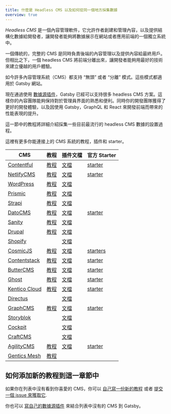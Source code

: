 ```yaml
---
title: 什麼是 Headless CMS 以及如何從同一個地方採集數據
overview: true
---
```


_Headless CMS_ 是一個內容管理軟件，它允許作者創建和管理內容，以及提供結構化數據給開發者，讓開發者能夠將數據展示在網站或者應用前端的一個獨立系統中。

一個傳統的，完整的 CMS 是同時負責後端的內容管理以及提供內容給最終用戶。但相比之下，一個 headless CMS 將前端分離出來，讓開發者能夠用最好的技術來建立優越的用戶體驗。

如今許多內容管理系統（CMS）都支持 “無頭” 或者 “分離” 模式。這些模式都適用於 Gatsby 網站。

現在通過使用 [數據源插件](/plugins/?=source)，Gatsby 已經可以支持很多 headless CMS 方案。這樣你的內容團隊能夠保持對於管理員界面的熟悉和便利。同時你的開發團隊獲得了更好的開發體驗，以及因使用 Gatsby，GraphQL 和 React 來開發前端而帶來的性能表現的提升。

這一節中的教程將詳細介紹採集一些目前最流行的 headless CMS 數據的設置過程。

<GuideList slug={props.slug} />

<!--
  這一部分的排列順序是根據 Gatsby 插件的下載量 & CMS 的供應商規模/採用程度。
-->

這裡有更多你能連接上的 CMS 系統的教程，插件和 starter。

| CMS                                           | 教程                                                                            | 插件文檔                                             | 官方 Starter                                                        |
| --------------------------------------------- | ------------------------------------------------------------------------------- | ---------------------------------------------------- | ------------------------------------------------------------------- |
| [Contentful](https://www.contentful.com/)     | [教程](/docs/sourcing-from-contentful/)                                         | [文檔](/packages/gatsby-source-contentful)           | [starter](/starters/contentful-userland/gatsby-contentful-starter/) |
| [NetlifyCMS](https://www.netlifycms.org/)     | [教程](/docs/sourcing-from-netlify-cms/)                                        | [文檔](/packages/gatsby-plugin-netlify-cms)          | [starter](/starters/netlify-templates/gatsby-starter-netlify-cms/)  |
| [WordPress](https://www.wordpress.com/)       | [教程](/docs/sourcing-from-wordpress/)                                          | [文檔](/packages/gatsby-source-wordpress)            |                                                                     |
| [Prismic](https://www.prismic.io/)            | [教程](/docs/sourcing-from-prismic/)                                            | [文檔](/packages/gatsby-source-prismic)              |                                                                     |
| [Strapi](https://strapi.io/)                  | [教程](/blog/2018-1-18-strapi-and-gatsby/)                                      | [文檔](/packages/gatsby-source-strapi)               |
| [DatoCMS](https://www.datocms.com/)           | [教程](https://www.gatsbyjs.com/guides/datocms/)                                | [文檔](/packages/gatsby-source-datocms)              | [starter](/starters/datocms/gatsby-portfolio/)                      |
| [Sanity](https://www.sanity.io/)              | [教程](/docs/sourcing-from-sanity)                                              | [文檔](/packages/gatsby-source-sanity/)              |
| [Drupal](https://www.drupal.com/)             | [教程](/docs/sourcing-from-drupal/)                                             | [文檔](/packages/gatsby-source-drupal)               |                                                                     |
| [Shopify](https://www.shopify.com/)           |                                                                                 | [文檔](/packages/gatsby-source-shopify)              |                                                                     |
| [CosmicJS](https://cosmicjs.com/)             | [教程](/blog/2018-06-07-build-a-gatsby-blog-using-the-cosmic-js-source-plugin/) | [文檔](/packages/gatsby-source-cosmicjs)             | [starters](/starters/?s=cosmicjs&v=2)                               |
| [Contentstack](https://www.contentstack.com/) | [教程](/docs/sourcing-from-contentstack)                                        | [文檔](/packages/gatsby-source-contentstack)         | [starter](/starters/contentstack/gatsby-starter-contentstack/)      |
| [ButterCMS](https://buttercms.com/)           | [教程](/docs/sourcing-from-buttercms/)                                          | [文檔](/packages/gatsby-source-buttercms)            | [starter](/starters/ButterCMS/gatsby-starter-buttercms/)            |
| [Ghost](https://ghost.org/)                   | [教程](/docs/sourcing-from-ghost/)                                              | [文檔](/packages/gatsby-source-ghost/)               | [starter](/starters/TryGhost/gatsby-starter-ghost/)                 |
| [Kentico Cloud](https://kenticocloud.com/)    | [教程](/docs/sourcing-from-kentico-cloud)                                       | [文檔](/packages/gatsby-source-kentico-cloud)        | [starter](/starters/Kentico/gatsby-starter-kentico-cloud/)          |
| [Directus](https://directus.io/)              |                                                                                 | [文檔](/packages/gatsby-source-directus)             |
| [GraphCMS](https://graphcms.com/)             | [教程](/docs/sourcing-from-graphcms)                                            | [文檔](/packages/gatsby-source-graphql)              | [starter](/starters/GraphCMS/gatsby-graphcms-tailwindcss-example/)  |
| [Storyblok](https://www.storyblok.com/)       |                                                                                 | [文檔](/packages/gatsby-source-storyblok)            |
| [Cockpit](https://getcockpit.com/)            |                                                                                 | [文檔](/packages/gatsby-plugin-cockpit)              |
| [CraftCMS](https://craftcms.com/)             |                                                                                 | [文檔](/packages/gatsby-source-craftcms)             |
| [AgilityCMS](https://agilitycms.com/)         | [教程](/docs/sourcing-from-agilitycms/)                                         | [文檔](/packages/@agility/gatsby-source-agilitycms/) | [starter](/starters/agility/agility-gatsby-starter/)                |
| [Gentics Mesh](https://getmesh.io)            | [教程](/docs/sourcing-from-gentics-mesh)                                        |                                                      |                                                                     |

## 如何添加新的教程到這一章節中

如果你在列表中沒有看到你喜愛的 CMS，你可以 [自己寫一份新的教程](/contributing/how-to-contribute/) 或者 [提交一個 issue 來獲取它](https://github.com/gatsbyjs/gatsby/issues/new/choose).

你也可以 [寫自己的數據源插件](/docs/creating-a-source-plugin/) 來結合列表中沒有的 CMS 到 Gatsby。

